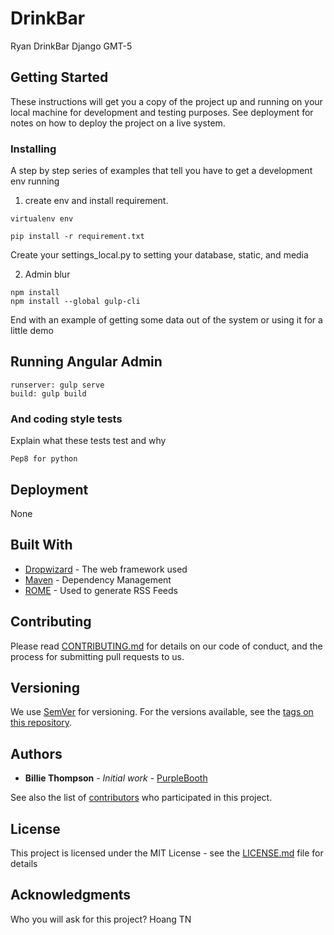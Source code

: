 # DrinkBar

Ryan DrinkBar Django GMT-5

## Getting Started

These instructions will get you a copy of the project up and running on your local machine for development and testing purposes. See deployment for notes on how to deploy the project on a live system.

### Installing

A step by step series of examples that tell you have to get a development env running

1. create env and install requirement.

```
virtualenv env
```
```
pip install -r requirement.txt
```
Create your settings_local.py to setting your database, static, and media

2. Admin blur

```
npm install
npm install --global gulp-cli
```

End with an example of getting some data out of the system or using it for a little demo

## Running Angular Admin

```
runserver: gulp serve
build: gulp build
```


### And coding style tests

Explain what these tests test and why

```
Pep8 for python
```

## Deployment

None

## Built With

* [Dropwizard](http://www.dropwizard.io/1.0.2/docs/) - The web framework used
* [Maven](https://maven.apache.org/) - Dependency Management
* [ROME](https://rometools.github.io/rome/) - Used to generate RSS Feeds

## Contributing

Please read [CONTRIBUTING.md](https://gist.github.com/PurpleBooth/b24679402957c63ec426) for details on our code of conduct, and the process for submitting pull requests to us.

## Versioning

We use [SemVer](http://semver.org/) for versioning. For the versions available, see the [tags on this repository](https://github.com/your/project/tags). 

## Authors

* **Billie Thompson** - *Initial work* - [PurpleBooth](https://github.com/PurpleBooth)

See also the list of [contributors](https://github.com/your/project/contributors) who participated in this project.

## License

This project is licensed under the MIT License - see the [LICENSE.md](LICENSE.md) file for details

## Acknowledgments
Who you will ask for this project?
Hoang TN
